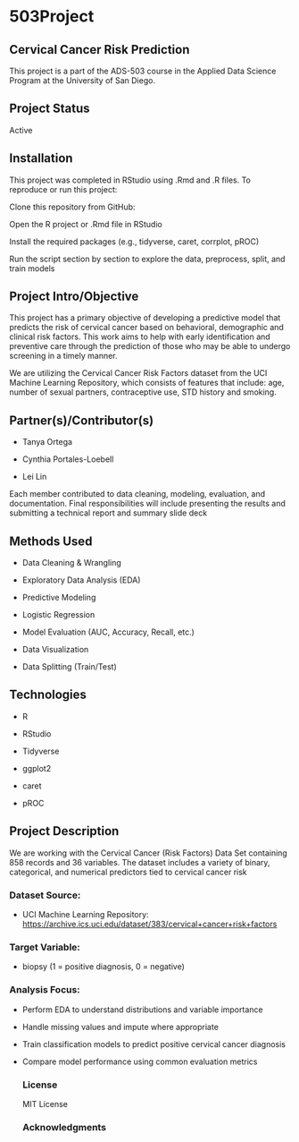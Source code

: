 # 503Project

## Cervical Cancer Risk Prediction

This project is a part of the ADS-503 course in the Applied Data Science Program at the University of San Diego.

## Project Status 

Active

## Installation

This project was completed in RStudio using .Rmd and .R files. To reproduce or run this project:

Clone this repository from GitHub: 

Open the R project or .Rmd file in RStudio

Install the required packages (e.g., tidyverse, caret, corrplot, pROC)

Run the script section by section to explore the data, preprocess, split, and train models

## Project Intro/Objective

This project has a primary objective of developing a predictive model that predicts the risk of cervical cancer based on behavioral, demographic and clinical risk factors. This work aims to help with early identification and preventive care through the prediction of those who may be able to undergo screening in a timely manner.

We are utilizing the Cervical Cancer Risk Factors dataset from the UCI Machine Learning Repository, which consists of features that include: age, number of sexual partners, contraceptive use, STD history and smoking.

## Partner(s)/Contributor(s)

- Tanya Ortega

- Cynthia Portales-Loebell

- Lei Lin

Each member contributed to data cleaning, modeling, evaluation, and documentation. Final responsibilities will include presenting the results and submitting a technical report and summary slide deck

## Methods Used
- Data Cleaning & Wrangling

- Exploratory Data Analysis (EDA)

- Predictive Modeling

- Logistic Regression

- Model Evaluation (AUC, Accuracy, Recall, etc.)

- Data Visualization

- Data Splitting (Train/Test)

## Technologies
- R

- RStudio

- Tidyverse

- ggplot2

- caret

- pROC

## Project Description
  We are working with the Cervical Cancer (Risk Factors) Data Set containing 858 records and 36 variables. The dataset includes a variety of binary, categorical, and numerical predictors tied to cervical cancer risk

  ### Dataset Source:
  - UCI Machine Learning Repository: https://archive.ics.uci.edu/dataset/383/cervical+cancer+risk+factors
  ### Target Variable:
  - biopsy (1 = positive diagnosis, 0 = negative)
  ### Analysis Focus:
  - Perform EDA to understand distributions and variable importance

  - Handle missing values and impute where appropriate

  - Train classification models to predict positive cervical cancer diagnosis
 
  - Compare model performance using common evaluation metrics
 
    ### License
    MIT License
    ### Acknowledgments
